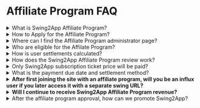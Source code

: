 # Affiliate Program FAQ

<details>

<summary>What is Swing2App Affiliate Program?</summary>

It is an affiliate program in which you need to promote Swing2App on your blog, homepage, or social media, and receives a portion of the sales amount of the user who accessed your ad for the Swing2App.

Anyone can become a marketer for Swing2App, and the revenue of users who access your advertisement becomes your profit for the rest of your life.

**\*How to use**

\>You can fill out the affiliate program application form by-> the Swing2App Manager-> My menu-> Affiliate Program

**☞ **<mark style="color:blue;">**Visit the Affiliate Program**</mark>

</details>

<details>

<summary>How to Apply for the Affiliate Program?</summary>

For the Swing Affiliate Program, please log in to the Swing2App homepage and check the app Manager page.

At the top of the page, select the \[My Menu] –> \[Affiliate Program]option, to fill out the affiliate application form.

For more information on how to apply for the affiliate program, please refer to the guide.

<mark style="color:blue;">**\[Go to How to Apply for Affiliate Program]**</mark>

</details>

<details>

<summary>Where can I find the Affiliate Program administrator page?</summary>

Once the affiliate application is approved, the Affiliate Management page will be opened.

Go to the Swing2App Manager page → My menu → Affiliate Program menu.

<img src="https://wp.swing2app.co.kr/wp-content/uploads/2018/09/%EC%A0%9C%ED%9C%B4%EC%8B%A0%EC%B2%AD4.png" alt="" data-size="original">

The affiliate management page will not open until approval, so you can check the affiliate program menu after confirming your approval.

[![](https://s3.ap-northeast-2.amazonaws.com/swing2bucket/resource/image/help/f4663c1a7b60aa52758d63f8b94b3896.png)](http://blog.naver.com/PostView.nhn?blogId=swing2app\&logNo=220920326276\&parentCategoryNo=\&categoryNo=49\&viewDate=\&isShowPopularPosts=false\&from=postView)

This is the affiliate program manager page. You can check the affiliate URL through the admin information.&#x20;

Just link the URL to the banner. You can check out the various menus in the top menu bar. You can manage affiliate programs while checking menus such as statistics, settlement management, and advertising management.

In the future, the administrator can check the distribution ratio per case, the number of subscribers who entered the partnership, sales, cumulative revenue, monthly settlement history, etc. on the page \~ !!

</details>

<details>

<summary>Who are eligible for the Affilate Program?</summary>

Users who are counted as affiliate program inflows are only new members who are new to Swing2App.

Existing members of Swing2App are not counted as affiliate users because they have already completed their subscriptions. Only new members who have accessed the user’s affiliate URL and registered at that URL will be counted.

Therefore, please remember that only new members are eligible for the influx of affiliate programs.

</details>

<details>

<summary>How is user settlements calculated?</summary>

Payments will only be made for the actual payments made, such as deposits and credit card payments, among those who have accessed through the user’s affiliate URL.

Users who are using paid services by using free coupons, etc., are not counted.

</details>

<details>

<summary>How does the Swing2App Affiliate Program review work?</summary>

When you apply for the Swing2App Affiliate Program, the Swing2App team will review it.&#x20;

Qualifing for the Affiliate Program is not difficult, the screening takes about 1 day.&#x20;

Just make sure you have a suitable homepage to promote Swing2App and make sure the site/platform where you're planning to promote Swing2App is active and attracts people.

Also, when you apply, provide your company and service-related introduction properly.&#x20;

We also check whether there are many other users’ connections, and comprehensively select who is good for the Swing2App Affiliate Program.&#x20;

</details>

<details>

<summary>Only Swing2App subscription ticket price will be paid?</summary>

Yes, that’s right.&#x20;

Only the ticket sales will be distributed, and since more than 90% of the current swing2app sales will be for the use of tickets, there will be no significant difference in the amount of the dividend.&#x20;

Upload tickets, capacity purchase tickets, and SMS purchases are not eligible.

</details>

<details>

<summary>What is the payment due date and settlement method?</summary>

It is settled on the first day of every month.&#x20;

Please note that sales will be settled after counting sales for the previous month until the 25th of the previous month.

</details>

<details>

<summary><strong>After first joining the site with an affiliate program, will you be an influx user if you later access it with a separate swing URL?</strong></summary>

No.&#x20;

After joining as an inflow user for the first time, if you sign up after time or computer changes, you will continue to be an inflow user.

</details>

<details>

<summary><strong>Will I continue to receive Swing2App Affiliate Program revenue?</strong></summary>

Users who enter into four affiliate programs will get lifetime revenue.&#x20;

As a result, you can continue to receive dividends (commissions) for items that you purchase.

</details>

<details>

<summary>After the affiliate program approval, how can we promote Swing2App?</summary>

In the affiliate program applicant's email, we will provide a Swing2App promotion banner image.

Then you need to place that banner on your site's homepage and enter the URL of the affiliate link.

(Once approved, the applicants will receive a unique URL to the swing2App, and the applicant will receive dividends when your site users will use the provided link to  visit our  site.)

In addition to posting banners on your site, you can also share the link with other users.

SNS – You can use Facebook, Instagram, and other platforms to promote our service.

The more promotion you do, the more people will use the provided link, and accordingly, you'll receive a decided portion of the profit.&#x20;

**For promotional instructions, please check out the post below.**&#x20;

<mark style="color:blue;">**\[How to promote Swing2App by using the affiliate program]**</mark>

</details>
